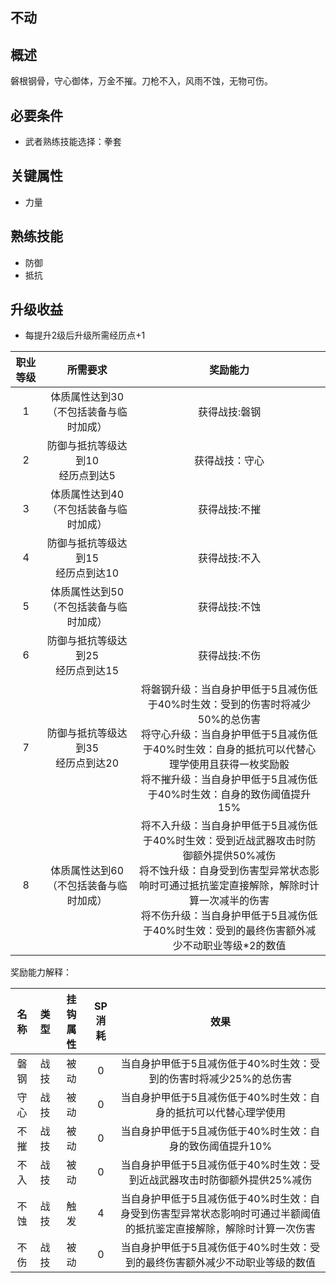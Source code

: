 ## 不动

## 概述

磐根钢骨，守心御体，万金不摧。刀枪不入，风雨不蚀，无物可伤。

## 必要条件

* 武者熟练技能选择：拳套

## 关键属性

* 力量

## 熟练技能

* 防御
* 抵抗

## 升级收益

* 每提升2级后升级所需经历点+1

职业等级|所需要求|奖励能力
:--:|:--:|:--:
1|体质属性达到30（不包括装备与临时加成）|获得战技:磐钢
2|防御与抵抗等级达到10<br>经历点到达5|获得战技：守心
3|体质属性达到40（不包括装备与临时加成）|获得战技:不摧
4|防御与抵抗等级达到15<br>经历点到达10|获得战技:不入
5|体质属性达到50（不包括装备与临时加成）|获得战技:不蚀
6|防御与抵抗等级达到25<br>经历点到达15|获得战技:不伤
7|防御与抵抗等级达到35<br>经历点到达20|将磐钢升级：当自身护甲低于5且减伤低于40%时生效：受到的伤害时将减少50%的总伤害<br>将守心升级：当自身护甲低于5且减伤低于40%时生效：自身的抵抗可以代替心理学使用且获得一枚奖励骰<br>将不摧升级：当自身护甲低于5且减伤低于40%时生效：自身的致伤阈值提升15%
8|体质属性达到60（不包括装备与临时加成）|将不入升级：当自身护甲低于5且减伤低于40%时生效：受到近战武器攻击时防御额外提供50%减伤<br>将不蚀升级：自身受到伤害型异常状态影响时可通过抵抗鉴定直接解除，解除时计算一次减半的伤害<br>将不伤升级：当自身护甲低于5且减伤低于40%时生效：受到的最终伤害额外减少不动职业等级*2的数值

奖励能力解释：

名称|类型|挂钩属性|SP消耗|效果
:--:|:--:|:--:|:--:|:--:
磐钢|战技|被动|0|当自身护甲低于5且减伤低于40%时生效：受到的伤害时将减少25%的总伤害
守心|战技|被动|0|当自身护甲低于5且减伤低于40%时生效：自身的抵抗可以代替心理学使用
不摧|战技|被动|0|当自身护甲低于5且减伤低于40%时生效：自身的致伤阈值提升10%
不入|战技|被动|0|当自身护甲低于5且减伤低于40%时生效：受到近战武器攻击时防御额外提供25%减伤
不蚀|战技|触发|4|当自身护甲低于5且减伤低于40%时生效：自身受到伤害型异常状态影响时可通过半额阈值的抵抗鉴定直接解除，解除时计算一次伤害
不伤|战技|被动|0|当自身护甲低于5且减伤低于40%时生效：受到的最终伤害额外减少不动职业等级的数值
